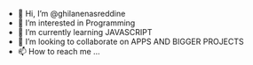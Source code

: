 - 👋 Hi, I’m @ghilanenasreddine
- 👀 I’m interested in Programming
- 🌱 I’m currently learning JAVASCRIPT
- 💞️ I’m looking to collaborate on APPS AND BIGGER PROJECTS
- 📫 How to reach me ...

<!---
ghilanenasreddine/ghilanenasreddine is a ✨ special ✨ repository because its `README.md` (this file) appears on your GitHub profile.
You can click the Preview link to take a look at your changes.
--->
